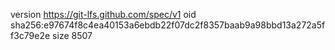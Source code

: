 version https://git-lfs.github.com/spec/v1
oid sha256:e97674f8c4ea40153a6ebdb22f07dc2f8357baab9a98bbd13a272a5ff3c79e2e
size 8507
